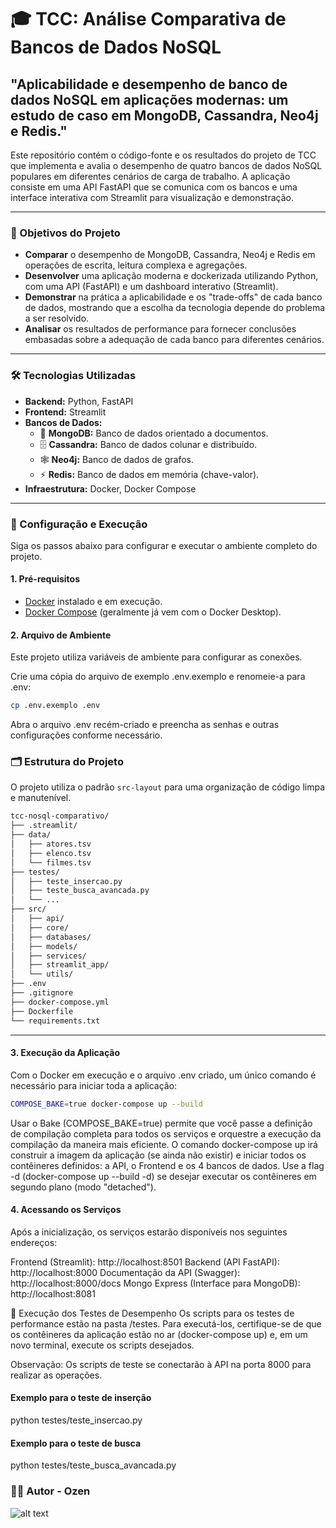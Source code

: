 # 🎓 TCC: Análise Comparativa de Bancos de Dados NoSQL

## "Aplicabilidade e desempenho de banco de dados NoSQL em aplicações modernas: um estudo de caso em MongoDB, Cassandra, Neo4j e Redis."

Este repositório contém o código-fonte e os resultados do projeto de TCC que implementa e avalia o desempenho de quatro bancos de dados NoSQL populares em diferentes cenários de carga de trabalho. A aplicação consiste em uma API FastAPI que se comunica com os bancos e uma interface interativa com Streamlit para visualização e demonstração.

---

### 🎯 Objetivos do Projeto

* **Comparar** o desempenho de MongoDB, Cassandra, Neo4j e Redis em operações de escrita, leitura complexa e agregações.
* **Desenvolver** uma aplicação moderna e dockerizada utilizando Python, com uma API (FastAPI) e um dashboard interativo (Streamlit).
* **Demonstrar** na prática a aplicabilidade e os "trade-offs" de cada banco de dados, mostrando que a escolha da tecnologia depende do problema a ser resolvido.
* **Analisar** os resultados de performance para fornecer conclusões embasadas sobre a adequação de cada banco para diferentes cenários.

---

### 🛠️ Tecnologias Utilizadas

* **Backend:** Python, FastAPI
* **Frontend:** Streamlit
* **Bancos de Dados:**
    * 🍃 **MongoDB:** Banco de dados orientado a documentos.
    * 🗄️ **Cassandra:** Banco de dados colunar e distribuído.
    * 🕸️ **Neo4j:** Banco de dados de grafos.
    * ⚡ **Redis:** Banco de dados em memória (chave-valor).
* **Infraestrutura:** Docker, Docker Compose

---

### 🚀 Configuração e Execução

Siga os passos abaixo para configurar e executar o ambiente completo do projeto.

#### 1. Pré-requisitos
* [Docker](https://www.docker.com/products/docker-desktop/) instalado e em execução.
* [Docker Compose](https://docs.docker.com/compose/install/) (geralmente já vem com o Docker Desktop).

#### 2. Arquivo de Ambiente

Este projeto utiliza variáveis de ambiente para configurar as conexões.

Crie uma cópia do arquivo de exemplo .env.exemplo e renomeie-a para .env:

```bash
cp .env.exemplo .env
```

Abra o arquivo .env recém-criado e preencha as senhas e outras configurações conforme necessário.

### 🗂️ Estrutura do Projeto

O projeto utiliza o padrão `src-layout` para uma organização de código limpa e manutenível.

```bash
tcc-nosql-comparativo/
├── .streamlit/
├── data/
│   ├── atores.tsv
│   ├── elenco.tsv
│   └── filmes.tsv
├── testes/
│   ├── teste_insercao.py
│   ├── teste_busca_avancada.py
│   └── ...
├── src/
│   ├── api/
│   ├── core/
│   ├── databases/
│   ├── models/
│   ├── services/
│   ├── streamlit_app/
│   └── utils/
├── .env
├── .gitignore
├── docker-compose.yml
├── Dockerfile
└── requirements.txt
```

---
#### 3. Execução da Aplicação
Com o Docker em execução e o arquivo .env criado, um único comando é necessário para iniciar toda a aplicação:

```bash
COMPOSE_BAKE=true docker-compose up --build
```

Usar o Bake (COMPOSE_BAKE=true) permite que você passe a definição de compilação completa para todos os serviços e orquestre a execução da compilação da maneira mais eficiente.
O comando docker-compose up irá construir a imagem da aplicação (se ainda não existir) e iniciar todos os contêineres definidos: a API, o Frontend e os 4 bancos de dados.
Use a flag -d (docker-compose up --build -d) se desejar executar os contêineres em segundo plano (modo "detached").

#### 4. Acessando os Serviços
Após a inicialização, os serviços estarão disponíveis nos seguintes endereços:

Frontend (Streamlit): http://localhost:8501
Backend (API FastAPI): http://localhost:8000
Documentação da API (Swagger): http://localhost:8000/docs
Mongo Express (Interface para MongoDB): http://localhost:8081

🧪 Execução dos Testes de Desempenho
Os scripts para os testes de performance estão na pasta /testes. Para executá-los, certifique-se de que os contêineres da aplicação estão no ar (docker-compose up) e, em um novo terminal, execute os scripts desejados.

Observação: Os scripts de teste se conectarão à API na porta 8000 para realizar as operações.

#### Exemplo para o teste de inserção
python testes/teste_insercao.py

#### Exemplo para o teste de busca
python testes/teste_busca_avancada.py

### 👨‍💻 Autor - **Ozen** 

![alt text](https://raw.githubusercontent.com/Ozen-ok/tcc-nosql-comparativo/refs/heads/main/assets/plankton.png)
